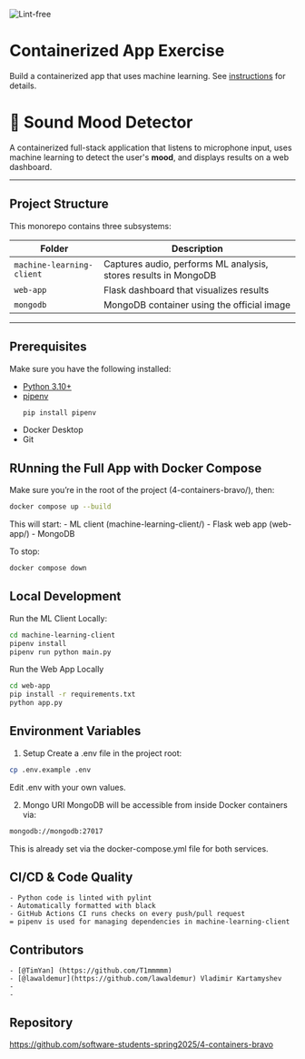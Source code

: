 ![Lint-free](https://github.com/nyu-software-engineering/containerized-app-exercise/actions/workflows/lint.yml/badge.svg)

# Containerized App Exercise

Build a containerized app that uses machine learning. See [instructions](./instructions.md) for details.


# 🎵 Sound Mood Detector

A containerized full-stack application that listens to microphone input, uses machine learning to detect the user's **mood**, and displays results on a web dashboard.

---

## Project Structure

This monorepo contains three subsystems:

| Folder                   | Description                                         |
|--------------------------|-----------------------------------------------------|
| `machine-learning-client` | Captures audio, performs ML analysis, stores results in MongoDB |
| `web-app`                | Flask dashboard that visualizes results            |
| `mongodb`                | MongoDB container using the official image         |

---



## Prerequisites

Make sure you have the following installed:

- [Python 3.10+](https://www.python.org/)
- [pipenv](https://pipenv.pypa.io/en/latest/)
  ```bash
  pip install pipenv
  ```
- Docker Desktop
- Git



## RUnning the Full App with Docker Compose

Make sure you’re in the root of the project (4-containers-bravo/), then:

```bash
docker compose up --build
```

This will start:
    - ML client (machine-learning-client/)
	- Flask web app (web-app/)
	- MongoDB

To stop:

```bash
docker compose down
```



## Local Development

Run the ML Client Locally:

```bash
cd machine-learning-client
pipenv install
pipenv run python main.py
```

Run the Web App Locally

```bash
cd web-app
pip install -r requirements.txt
python app.py
```



## Environment Variables

1. Setup
Create a .env file in the project root:

```bash
cp .env.example .env
```

Edit .env with your own values.



2. Mongo URI
MongoDB will be accessible from inside Docker containers via:

```bash
mongodb://mongodb:27017
```
This is already set via the docker-compose.yml file for both services.



## CI/CD & Code Quality
	- Python code is linted with pylint
	- Automatically formatted with black
	- GitHub Actions CI runs checks on every push/pull request
	= pipenv is used for managing dependencies in machine-learning-client



## Contributors
    - [@TimYan] (https://github.com/T1mmmmm)
    - [@lawaldemur](https://github.com/lawaldemur) Vladimir Kartamyshev
    -
    -



## Repository
https://github.com/software-students-spring2025/4-containers-bravo
